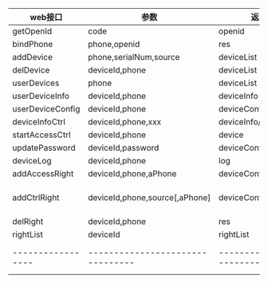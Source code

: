 web接口           | 参数                             | 返回数据                   | 备注
----------------- | -------------------------------- | -------------------------- | -------------
getOpenId         | code                             | openid
bindPhone         | phone,openid                     | res
addDevice         | phone,serialNum,source           | deviceList
delDevice         | deviceId,phone                   | deviceList
userDevices       | phone                            | deviceList
userDeviceInfo    | deviceId,phone                   | deviceInfo
userDeviceConfig  | deviceId,phone                   | deviceConfig
deviceInfoCtrl    | deviceId,phone,xxx               | deviceInfo/deviceConfig
startAccessCtrl   | deviceId,phone                   | device
updatePassword    | deviceId,password                | deviceConfig
deviceLog         | deviceId,phone                   | log
addAccessRight    | deviceId,phone,aPhone            | deviceConfig,deviceRight
addCtrlRight      | deviceId,phone,source[,aPhone]   | deviceConfig,deviceRight   | source=2时增加aPhone
delRight          | deviceId,phone                   | res
rightList         | deviceId                         | rightList
----------------- | -------------------------------- | -------------------------- | -------------
